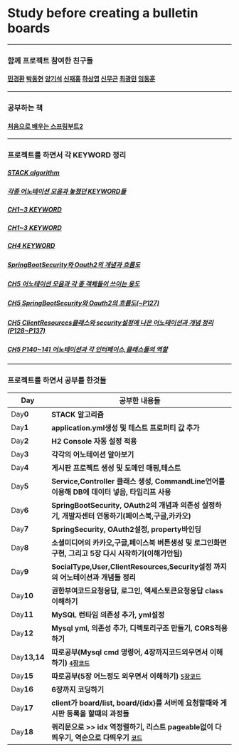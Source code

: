 # Study before creating a bulletin boards
---
### 함께 프로젝트 참여한 친구들
####
####  [민경환](https://github.com/ber01) [박동현](https://github.com/pdh6547) [양기석](https://github.com/yks095) [신재홍](https://github.com/woghd9072) [하상엽](https://github.com/hagome0) [신무곤](https://github.com/mkshin96) [최광민](https://github.com/rhkd4560) [임동훈](https://github.com/dongh9508)
---
###  공부하는 책
####
#### [처음으로 배우는 스프링부트2](http://www.hanbit.co.kr/store/books/look.php?p_code=B4458049183)
---
### 프로젝트를 하면서 각 KEYWORD 정리
####

##### **[STACK algorithm](https://github.com/etg6550/2019WinterProject/tree/master/Day1)**
##### **[각종 어노테이션 모음과 놓쳤던 KEYWORD들](https://github.com/etg6550/2019WinterProject/tree/master/Day5)**
##### **[CH1~3 KEYWORD](https://github.com/etg6550/2019WinterProject/tree/master/Day2)**
##### **[CH1~3 KEYWORD](https://github.com/etg6550/2019WinterProject/tree/master/Day3)**
##### **[CH4 KEYWORD](https://github.com/etg6550/2019WinterProject/tree/master/Day4)**
##### **[SpringBootSecurity와 Oauth2의 개념과 흐름도](https://github.com/etg6550/2019WinterProject/tree/master/Day6)**
##### **[CH5 어노테이션 모음과 각 종 객체들이 쓰이는 용도](https://github.com/etg6550/2019WinterProject/tree/master/Day7)**
##### **[CH5 SpringBootSecurity와 Oauth2의 흐름도(~P127)](https://github.com/etg6550/2019WinterProject/tree/master/Day8)**
##### **[CH5 ClientResources클래스와 security설정에 나온 어노테이션과 개념 정리(P128~P137)](https://github.com/etg6550/2019WinterProject/tree/master/Day9)**
##### **[CH5 P140~141 어노테이션과 각 인터페이스,클래스들의 역할](https://github.com/etg6550/2019WinterProject/tree/master/Day10)**
---
### 프로젝트를 하면서 공부를 한것들

|Day|공부한 내용들|
|---|------------|
|Day**0**| **STACK 알고리즘** |
|Day**1**| **application.yml생성 및 테스트 프로퍼티 값 추가** |
|Day**2**| **H2 Console 자동 설정 적용**|
|Day**3**| **각각의 어노테이션 알아보기**|
|Day**4**| **게시판 프로젝트 생성 및 도메인 매핑,테스트**|
|Day**5**| **Service,Controller 클래스 생성, CommandLine언어를 이용해 DB에 데이터 넣음, 타임리프 사용**|
|Day**6**| **SpringBootSecurity, OAuth2의 개념과 의존성 설정하기, 개발자센터 연동하기(페이스북,구글,카카오)**|
|Day**7**| **SpringSecurity, OAuth2설정, property바인딩**|
|Day**8**| **소셜미디어의 카카오,구글,페이스북 버튼생성 및 로그인화면 구현, 그리고 5장 다시 시작하기(이해가안됨)**|
|Day**9**| **SocialType,User,ClientResources,Security설정 까지의 어노테이션과 개념들 정리**|
|Day**10**|**권한부여코드요청응답, 로그인, 엑세스토큰요청응답 class 이해하기** |
|Day**11**|**MySQL 런타임 의존성 추가, yml설정**|
|Day**12**|**Mysql yml, 의존성 추가, 디렉토리구조 만들기, CORS적용하기**|
|Day**13,14**|**따로공부(Mysql cmd 명령어, 4장까지코드외우면서 이해하기)  [```4장코드```](https://github.com/etg6550/2019WinterProject/tree/master/Day13%2C14)**|
|Day**15**|**따로공부(5장 어느정도 외우면서 이해하기) [```5장코드```](https://github.com/etg6550/2019WinterProject/tree/master/Day15)**|
|Day**16**|**6장까지 코딩하기**|
|Day**17**|**client가 board/list, board/{idx}를 서버에 요청할때와 게시판 등록을 할때의 과정들**|
|Day**18**|**쿼리문으로 >> idx 역정렬하기, 리스트 pageable없이 다띄우기, 역순으로 다띄우기 [```코드```]()**|
